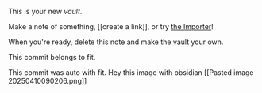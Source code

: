 This is your new _vault_.

Make a note of something, [[create a link]], or try [the Importer](https://help.obsidian.md/Plugins/Importer)!

When you're ready, delete this note and make the vault your own.

This commit belongs to fit.

This commit was auto with fit.
Hey this image with obsidian
[[Pasted image 20250410090206.png]]
